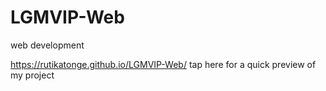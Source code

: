 # LGMVIP-Web
web development 


https://rutikatonge.github.io/LGMVIP-Web/ tap here for a quick preview of my project
